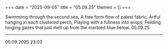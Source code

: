 +++
date = "2025-09-05"
title = "05.09.25"
themes = []
+++

Swimmimg through the second sea,
A free form flow of palest fabric,
Artful hanging in each clustered perch,
Playing with a fullness into wisps,
Feilding longing gazes that just melt up from the marbled blue below.
05.09.25

---

05.09.2025 23:03
